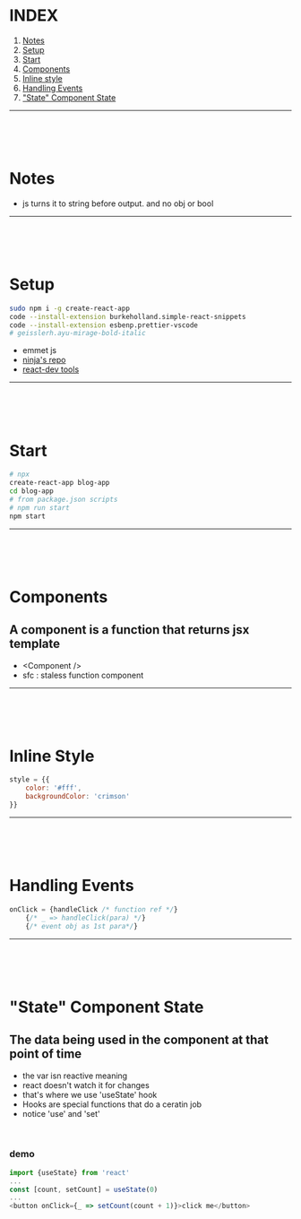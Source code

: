 # INDEX

1) [Notes](#notes)
1) [Setup](#Setup)
1) [Start](#Start)
1) [Components](#Components)
1) [Inline style](#inline-style)
1) [Handling Events](#handling-events)
1) ["State" Component State](#states)
___
<br><br><br>

# Notes

- js turns it to string before output. and no obj or bool
___
<br><br><br>

# Setup

```bash
sudo npm i -g create-react-app
code --install-extension burkeholland.simple-react-snippets
code --install-extension esbenp.prettier-vscode
# geisslerh.ayu-mirage-bold-italic
```

- emmet js
- [ninja's repo](https://github.com/iamshaunjp/Complete-React-Tutorial.git)
- [react-dev tools](https://addons.mozilla.org/en-GB/firefox/addon/react-devtools/)
___
<br><br><br>

# Start

```bash
# npx
create-react-app blog-app
cd blog-app
# from package.json scripts
# npm run start
npm start
```
___
<br><br><br>

# Components

## A component is a function that returns jsx template

- \<Component />
- sfc : staless function component
___
<br><br><br>

# <span id="inline-style">Inline Style</span>

```jsx
style = {{
    color: '#fff',
    backgroundColor: 'crimson'
}}
```
___
<br><br><br>

# <span id="handling-events">Handling Events</span>

```jsx
onClick = {handleClick /* function ref */}
    {/* _ => handleClick(para) */}
    {/* event obj as 1st para*/}
```
___
<br><br><br>

# <span id="states">"State" Component State</span>

## The data being used in the component at that point of time

- the var isn reactive meaning
- react doesn't watch it for changes
- that's where we use 'useState' hook
- Hooks are special functions that do a ceratin job
- notice 'use' and 'set'

<br>

### demo

```js
import {useState} from 'react'
...
const [count, setCount] = useState(0)
...
<button onClick={_ => setCount(count + 1)}>click me</button>
```
<!-- ___
<br><br><br>
 -->
